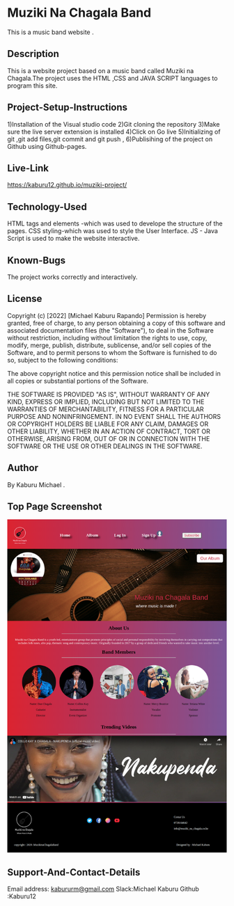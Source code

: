 # Muziki Na Chagala Band
This is a music band website .

## Description
This is a website project based on a music band called Muziki na Chagala.The project uses the HTML ,CSS and JAVA SCRIPT languages to program this site.

## Project-Setup-Instructions
1)Installation of the Visual studio code 
2)Git cloning the repository 
3)Make sure the live server extension is installed 
4)Click on Go live 
5)Initializing of git ,git add files,git commit and git push ,
6)Publisihing of the project on Github using Github-pages.

## Live-Link
https://kaburu12.github.io/muziki-project/

## Technology-Used
HTML tags and elements -which was used to develope the structure of the pages. 
CSS styling-which was used to style the User Interface.
JS - Java Script is used to make the website interactive.

## Known-Bugs
The project works correctly and interactively.

## License
Copyright (c) [2022] [Michael Kaburu Rapando] Permission is hereby granted, free of charge, to any person obtaining a copy of this software and associated documentation files (the "Software"), to deal in the Software without restriction, including without limitation the rights to use, copy, modify, merge, publish, distribute, sublicense, and/or sell copies of the Software, and to permit persons to whom the Software is furnished to do so, subject to the following conditions:

The above copyright notice and this permission notice shall be included in all copies or substantial portions of the Software.

THE SOFTWARE IS PROVIDED "AS IS", WITHOUT WARRANTY OF ANY KIND, EXPRESS OR IMPLIED, INCLUDING BUT NOT LIMITED TO THE WARRANTIES OF MERCHANTABILITY, FITNESS FOR A PARTICULAR PURPOSE AND NONINFRINGEMENT. IN NO EVENT SHALL THE AUTHORS OR COPYRIGHT HOLDERS BE LIABLE FOR ANY CLAIM, DAMAGES OR OTHER LIABILITY, WHETHER IN AN ACTION OF CONTRACT, TORT OR OTHERWISE, ARISING FROM, OUT OF OR IN CONNECTION WITH THE SOFTWARE OR THE USE OR OTHER DEALINGS IN THE SOFTWARE.

## Author
By Kaburu Michael .

## Top Page Screenshot
![image](./assets/images/Muziki%20na%20Chagala%20top%20page.png)

## Support-And-Contact-Details
Email address: kabururm@gmail.com Slack:Michael Kaburu
Github :Kaburu12
